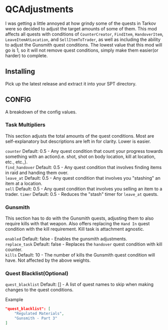 # QCAdjustments

I was getting a little annoyed at how grindy some of the quests in Tarkov were so decided to adjust the target amounts of some of them. This mod affects all quests with conditions of `CounterCreator`, `FindItem`, `HandoverItem`, `LeaveItemAtLocation`, and `SellItemToTrader`, as well as including the ability to adjust the Gunsmith quest conditions. The lowest value that this mod will go is 1, so it will not remove quest conditions, simply make them easier(or harder) to complete.

## Installing

Pick up the latest release and extract it into your SPT directory.

## CONFIG

A breakdown of the config values.

### Task Multipliers

This section adjusts the total amounts of the quest conditions. Most are self-explanatory but descriptions are left in for clarity. Lower is easier.

`counter` Default: 0.5 - Any quest condition that count your progress towards something with an action(i.e. shot, shot on body location, kill at location, etc., etc.,).  
`find_handover` Default: 0.5 - Any quest condition that involves finding items in raid and handing them over.  
`leave_at` Default: 0.5 - Any quest condition that involves you "stashing" an item at a location.  
`sell` Default: 0.5 - Any quest condition that involves you selling an item to a trader.
`timer` Default: 0.5 - Reduces the "stash" timer for `leave_at` quests.

### Gunsmith

This section has to do with the Gunsmith quests, adjusting them to also require kills with that weapon. Also offers replacing the `Hand In` quest condition with the kill requirement. Kill task is attachment agnostic.

`enabled` Default: false - Enables the gunsmith adjustments.  
`replace_task` Default: false - Replaces the `handover` quest condition with kill counter.  
`kills` Default: 10 - The number of kills the Gunsmith quest condition will have. Not affected by the above weights.

### Quest Blacklist(Optional)

`quest_blacklist` Default: [] - A list of quest names to skip when making changes to the quest conditions.

Example

```json
"quest_blacklist": [
    "Regulated Materials",
    "Gunsmith - Part 3"
]
```
